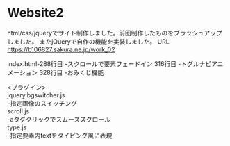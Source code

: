 # Website2
html/css/jqueryでサイト制作しました。前回制作したものをブラッシュアップしました。
またjQueryで自作の機能を実装しました。
URL https://b106827.sakura.ne.jp/work_02  
  
<jQuery>  
index.html-288行目  
-スクロールで要素フェードイン  
316行目  
-トグルナビアニメーション  
328行目  
-おみくじ機能  
  
<プラグイン>  
jquery.bgswitcher.js  
-指定画像のスイッチング  
scroll.js  
-aタグクリックでスムーズスクロール  
type.js  
-指定要素内textをタイピング風に表現

